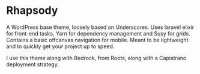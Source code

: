 Rhapsody
===

A WordPress base theme, loosely based on Underscores. Uses laravel elixir for front-end tasks, Yarn for dependency management and Susy for grids. Contains a basic offcanvas navigation for mobile. Meant to be lightweight and to quickly get your project up to speed.

I use this theme along with Bedrock, from Roots, along with a Capistrano deployment strategy.




